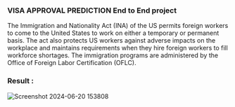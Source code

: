 ### VISA APPROVAL PREDICTION End to End project 


The Immigration and Nationality Act (INA) of the US permits foreign workers to come to the United States to work on either a temporary or permanent basis. The act also protects US workers against adverse impacts on the workplace and maintains requirements when they hire foreign workers to fill workforce shortages. The immigration programs are administered by the Office of Foreign Labor Certification (OFLC). 

### Result :
![Screenshot 2024-06-20 153808](https://github.com/jayraj2498/End_to_End_Visa_Approval/assets/113837064/4f20e3b3-6662-418e-a927-d37bde5ff5ec)
